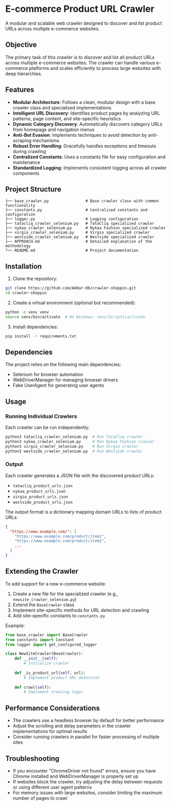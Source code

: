 # E-commerce Product URL Crawler

A modular and scalable web crawler designed to discover and list product URLs across multiple e-commerce websites.

## Objective

The primary task of this crawler is to discover and list all product URLs across multiple e-commerce websites. The crawler can handle various e-commerce platforms and scales efficiently to process large websites with deep hierarchies.

## Features

- **Modular Architecture**: Follows a clean, modular design with a base crawler class and specialized implementations
- **Intelligent URL Discovery**: Identifies product pages by analyzing URL patterns, page content, and site-specific heuristics
- **Dynamic Category Discovery**: Automatically discovers category URLs from homepage and navigation menus
- **Anti-Bot Evasion**: Implements techniques to avoid detection by anti-scraping mechanisms
- **Robust Error Handling**: Gracefully handles exceptions and timeouts during crawling
- **Centralized Constants**: Uses a constants file for easy configuration and maintenance
- **Standardized Logging**: Implements consistent logging across all crawler components

## Project Structure

```
├── base_crawler.py                # Base crawler class with common functionality
├── constants.py                   # Centralized constants and configuration
├── logger.py                      # Logging configuration
├── tatacliq_crawler_selenium.py   # TataCliq specialized crawler
├── nykaa_crawler_selenium.py      # Nykaa Fashion specialized crawler
├── virgio_crawler_selenium.py     # Virgio specialized crawler
├── westside_crawler_selenium.py   # Westside specialized crawler
├── APPROACH.md                    # Detailed explanation of the methodology
└── README.md                      # Project documentation
```

## Installation

1. Clone the repository:
```bash
git clone https://github.com/Ambar-06/crawler-shoppin.git
cd crawler-shoppin
```

2. Create a virtual environment (optional but recommended):
```bash
python -m venv venv
source venv/bin/activate  # On Windows: venv\Scripts\activate
```

3. Install dependencies:
```bash
pip install -r requirements.txt
```

## Dependencies

The project relies on the following main dependencies:
- Selenium for browser automation
- WebDriverManager for managing browser drivers
- Fake UserAgent for generating user agents

## Usage

### Running Individual Crawlers

Each crawler can be run independently:

```bash
python3 tatacliq_crawler_selenium.py  # Run TataCliq crawler
python3 nykaa_crawler_selenium.py     # Run Nykaa Fashion crawler
python3 virgio_crawler_selenium.py    # Run Virgio crawler
python3 westside_crawler_selenium.py  # Run Westside crawler
```

### Output

Each crawler generates a JSON file with the discovered product URLs:
- `tatacliq_product_urls.json`
- `nykaa_product_urls.json`
- `virgio_product_urls.json`
- `westside_product_urls.json`

The output format is a dictionary mapping domain URLs to lists of product URLs:

```json
{
  "https://www.example.com/": [
    "https://www.example.com/product/item1",
    "https://www.example.com/product/item2",
    ...
  ]
}
```

## Extending the Crawler

To add support for a new e-commerce website:

1. Create a new file for the specialized crawler (e.g., `newsite_crawler_selenium.py`)
2. Extend the `BaseCrawler` class
3. Implement site-specific methods for URL detection and crawling
4. Add site-specific constants to `constants.py`

Example:

```python
from base_crawler import BaseCrawler
from constants import Constant
from logger import get_configured_logger

class NewSiteCrawler(BaseCrawler):
    def __init__(self):
        # Initialize crawler
        
    def _is_product_url(self, url):
        # Implement product URL detection
        
    def crawl(self):
        # Implement crawling logic
```

## Performance Considerations

- The crawlers use a headless browser by default for better performance
- Adjust the scrolling and delay parameters in the crawler implementations for optimal results
- Consider running crawlers in parallel for faster processing of multiple sites

## Troubleshooting

- If you encounter "ChromeDriver not found" errors, ensure you have Chrome installed and WebDriverManager is properly set up
- If websites block the crawler, try adjusting the delay between requests or using different user agent patterns
- For memory issues with large websites, consider limiting the maximum number of pages to crawl

